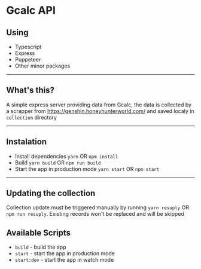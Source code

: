 # Gcalc API

## Using

-   Typescript
-   Express
-   Puppeteer
-   Other minor packages

---

## What's this?

A simple express server providing data from Gcalc, the data is collected by a scrapper from https://genshin.honeyhunterworld.com/ and saved localy in `collection` directory

---

## Instalation

-   Install dependencies `yarn` OR `npm install`
-   Build `yarn build` OR `npm run build`
-   Start the app in production mode `yarn start` OR `npm start`

---

## Updating the collection

Collection update must be triggered manually by running `yarn resuply` OR `npm run resuply`. Existing records won't be replaced and will be skipped

## Available Scripts

-   `build` - build the app
-   `start` - start the app in production mode
-   `start:dev` - start the app in watch mode

